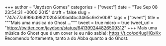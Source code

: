 
+++
author = "Jaydson Gomes"
categories = ["tweet"]
date = "Tue Sep 08 23:54:31 +0000 2015"
draft = false
slug = "747c77a699bd992f02b5500ad4bc3465c6e2e0b8"
tags = ["tweet"]
title = """Mais uma música do Ghost ..."""
tweet = true
micro = true
tweet_url = "https://twitter.com/jaydson/status/641399244826509312"
+++
Mais uma música do Ghost que é um cover (e eu não sabia): https://t.co/pd4ugHQxKx Recomendo fortemente, tanto a do Abba quanto a do Ghost.
